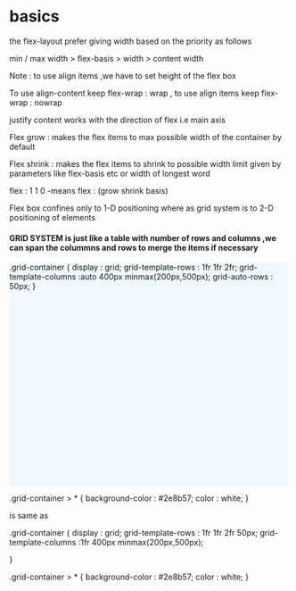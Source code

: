 # basics
<P> the flex-layout prefer giving width based on the priority as follows </P> 
<p> min / max width > flex-basis > width > content width </p> 

<p> Note : to use align items ,we have to set height of the flex box  </p> 
<p> To use align-content keep flex-wrap : wrap , to use align items keep flex-wrap : nowrap</p>
<p> justify content works with the direction of flex i.e main axis </p>
<P> Flex grow : makes the flex items to max possible width of the container by default</P> 
<p> Flex shrink : makes the flex items to shrink to possible width limit given by parameters like flex-basis etc or width of longest word</p>
<p> flex : 1 1 0 -means flex : (grow  shrink  basis)</p>
<p> Flex box confines only to 1-D positioning where as grid system is to 2-D positioning of elements </p> 
<h4> GRID SYSTEM is just like a table with number of rows and columns ,we can span the colummns and rows to merge the items if necessary</h4>
<P style="background-color:aliceblue;height :400px;width : 500px"> .grid-container {
    display : grid;
    grid-template-rows : 1fr 1fr 2fr;
    grid-template-columns :auto 400px minmax(200px,500px);
    grid-auto-rows : 50px;
}

.grid-container > * {
    background-color : #2e8b57;
    color : white;
} </P> 
<p> is same as </p>
<P>.grid-container {
    display : grid;
    grid-template-rows : 1fr 1fr 2fr 50px;
    grid-template-columns :1fr 400px minmax(200px,500px);

}

.grid-container > * {
    background-color : #2e8b57;
    color : white;
}</P>
